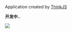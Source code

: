 
Application created by [ThinkJS](http://www.thinkjs.org)
 
 
 **开发中..**
 
![]('/--截图--/QQ截图20170817214134.png') 